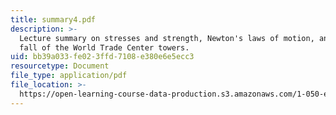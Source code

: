 ```yaml
---
title: summary4.pdf
description: >-
  Lecture summary on stresses and strength, Newton's laws of motion, and the
  fall of the World Trade Center towers.
uid: bb39a033-fe02-3ffd-7108-e380e6e5ecc3
resourcetype: Document
file_type: application/pdf
file_location: >-
  https://open-learning-course-data-production.s3.amazonaws.com/1-050-engineering-mechanics-i-fall-2007/bb39a033fe023ffd7108e380e6e5ecc3_summary4.pdf
---
```

